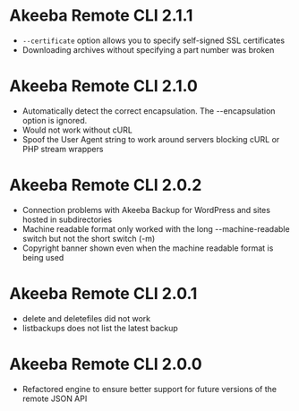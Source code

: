# Akeeba Remote CLI 2.1.1

* `--certificate` option allows you to specify self-signed SSL certificates
* Downloading archives without specifying a part number was broken

# Akeeba Remote CLI 2.1.0

* Automatically detect the correct encapsulation. The --encapsulation option is ignored.
* Would not work without cURL
* Spoof the User Agent string to work around servers blocking cURL or PHP stream wrappers

# Akeeba Remote CLI 2.0.2

* Connection problems with Akeeba Backup for WordPress and sites hosted in subdirectories
* Machine readable format only worked with the long --machine-readable switch but not the short switch (-m)
* Copyright banner shown even when the machine readable format is being used 

# Akeeba Remote CLI 2.0.1

* delete and deletefiles did not work
* listbackups does not list the latest backup

# Akeeba Remote CLI 2.0.0

* Refactored engine to ensure better support for future versions of the remote JSON API 
